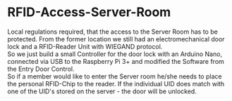 # RFID-Access-Server-Room
Local regulations required, that the access to the Server Room has to be protected. From the former location we still had an electromechanical door lock and a RFID-Reader Unit with WIEGAND protocol.<br>
So we just build a small Controller for the door lock with an Arduino Nano, connected via USB to the Raspberry Pi 3+  and modified the Software from the Entry Door Control.
<br>
So if a member would like to enter the Server room he/she needs to place the personal RFID-Chip to the reader. If the individual UID does match with one of the UID's stored on the server - the door will be unlocked.<br>
